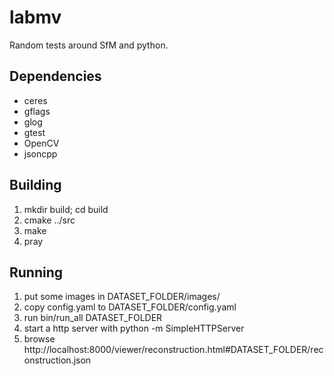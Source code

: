 
labmv
=====

Random tests around SfM and python.

Dependencies
------------
* ceres
* gflags
* glog
* gtest
* OpenCV
* jsoncpp


Building
--------
1. mkdir build; cd build
2. cmake ../src
3. make
4. pray


Running
-------
1. put some images in DATASET_FOLDER/images/
2. copy config.yaml to DATASET_FOLDER/config.yaml
3. run bin/run_all DATASET_FOLDER
4. start a http server with python -m SimpleHTTPServer
5. browse http://localhost:8000/viewer/reconstruction.html#DATASET_FOLDER/reconstruction.json
